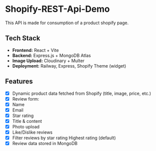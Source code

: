 # Shopify-REST-Api-Demo
This API is made for consumption of a product shopify page.
## Tech Stack

- **Frontend:** React + Vite
- **Backend:** Express.js + MongoDB Atlas
- **Image Upload:** Cloudinary + Multer 
- **Deployment:** Railway, Express, Shopify Theme (widget)

##  Features

- [x] Dynamic product data fetched from Shopify (title, image, price, etc.)
- [x] Review form:
- [x]  Name
- [x]  Email
- [x]  Star rating
- [x]  Title & content
- [x]  Photo upload
- [x] Like/Dislike reviews
- [x] Filter reviews by star rating Highest rating (default)
- [x] Review data stored in MongoDB
